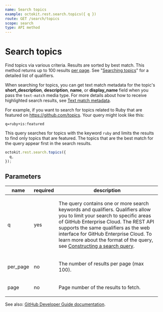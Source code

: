 ```yaml
---
name: Search topics
example: octokit.rest.search.topics({ q })
route: GET /search/topics
scope: search
type: API method
---
```


# Search topics

Find topics via various criteria. Results are sorted by best match. This method returns up to 100 results [per page](https://docs.github.com/enterprise-cloud@latest//rest/overview/resources-in-the-rest-api#pagination). See "[Searching topics](https://docs.github.com/articles/searching-topics/)" for a detailed list of qualifiers.

When searching for topics, you can get text match metadata for the topic's **short_description**, **description**, **name**, or **display_name** field when you pass the `text-match` media type. For more details about how to receive highlighted search results, see [Text match metadata](https://docs.github.com/enterprise-cloud@latest//rest/reference/search#text-match-metadata).

For example, if you want to search for topics related to Ruby that are featured on https://github.com/topics. Your query might look like this:

`q=ruby+is:featured`

This query searches for topics with the keyword `ruby` and limits the results to find only topics that are featured. The topics that are the best match for the query appear first in the search results.

```js
octokit.rest.search.topics({
  q,
});
```

## Parameters

<table>
  <thead>
    <tr>
      <th>name</th>
      <th>required</th>
      <th>description</th>
    </tr>
  </thead>
  <tbody>
    <tr><td>q</td><td>yes</td><td>

The query contains one or more search keywords and qualifiers. Qualifiers allow you to limit your search to specific areas of GitHub Enterprise Cloud. The REST API supports the same qualifiers as the web interface for GitHub Enterprise Cloud. To learn more about the format of the query, see [Constructing a search query](https://docs.github.com/enterprise-cloud@latest//rest/reference/search#constructing-a-search-query).

</td></tr>
<tr><td>per_page</td><td>no</td><td>

The number of results per page (max 100).

</td></tr>
<tr><td>page</td><td>no</td><td>

Page number of the results to fetch.

</td></tr>
  </tbody>
</table>

See also: [GitHub Developer Guide documentation](https://docs.github.com/enterprise-cloud@latest//rest/reference/search#search-topics).
